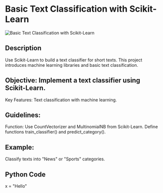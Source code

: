 # Basic Text Classification with Scikit-Learn

![Basic Text Classification with Scikit-Learn](https://github.com/anaccashian/PyClub/blob/main/Images/Classifier.webp)

## Description
Use Scikit-Learn to build a text classifier for short texts. This project introduces machine learning libraries and basic text classification.

## Objective: Implement a text classifier using Scikit-Learn.
Key Features: Text classification with machine learning.

##  Guidelines:
Function: Use CountVectorizer and MultinomialNB from Scikit-Learn. Define functions train_classifier() and predict_category().

## Example: 
Classify texts into "News" or "Sports" categories.

## Python Code
x = "Hello"
